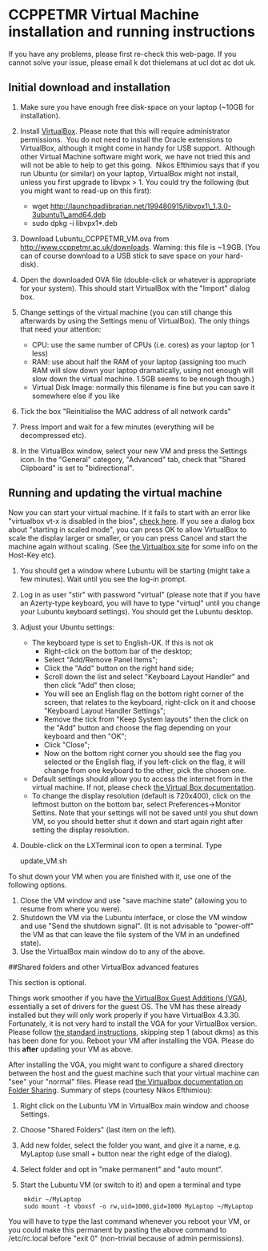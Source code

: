# CCPPETMR Virtual Machine installation and running instructions

If you have any problems, please first re-check this web-page. If you cannot solve your issue, please email k dot thielemans at ucl dot ac dot uk.


## Initial download and installation

1. Make sure you have enough free disk-space on your laptop (~10GB for installation).

2. Install [VirtualBox](https://www.virtualbox.org). Please note that this will require administrator permissions. 
You do not need to install the Oracle extensions to VirtualBox, although it might come in handy for USB support. 
Although other Virtual Machine software might work, we have not tried this and will not be able to help to get this going. 
Nikos Efthimiou says that if you run Ubuntu (or similar) on your laptop, VirtualBox might not install, unless you first upgrade to libvpx > 1. You could try the following (but you might want to read-up on this first):
	- wget http://launchpadlibrarian.net/199480915/libvpx1\_1.3.0-3ubuntu1\_amd64.deb
	- sudo dpkg -i libvpx1*.deb

3. Download Lubuntu_CCPPETMR_VM.ova from http://www.ccppetmr.ac.uk/downloads.
Warning: this file is ~1.9GB. (You can of course download to a USB stick to save space on your hard-disk).

4. Open the downloaded OVA file (double-click or whatever is appropriate for your system). This should start VirtualBox with the "Import" dialog box.

5. Change settings of the virtual machine (you can still change this afterwards by using the Settings menu of VirtualBox). The only things that need your attention:
	- CPU: use the same number of CPUs (i.e. cores) as your laptop (or 1 less)
	- RAM: use about half the RAM of your laptop (assigning too much RAM will slow down your laptop dramatically, using not enough will slow down the virtual machine. 1.5GB seems to be enough though.)
	- Virtual Disk Image: normally this filename is fine but you can save it somewhere else if you like

6. Tick the box "Reinitialise the MAC address of all network cards"

7. Press Import and wait for a few minutes (everything will be decompressed etc).

8. In the VirtualBox window, select your new VM and press the Settings icon. In the "General" category, "Advanced" tab, check that "Shared Clipboard" is set to "bidirectional".

## Running and updating the virtual machine

Now you can start your virtual machine. If it fails to start with an error like "virtualbox vt-x is disabled in the bios", [check here](http://www.howtogeek.com/213795/how-to-enable-intel-vt-x-in-your-computers-bios-or-uefi-firmware/).
If you see a dialog box about "starting in scaled mode", you can press OK to allow VirtualBox to scale the display larger or smaller, or you can press Cancel and start the machine again without scaling. (See [the Virtualbox site](https://www.virtualbox.org/manual/) for some info on the Host-Key etc).

1. You should get a window where Lubuntu will be starting (might take a few minutes). Wait until you see the log-in prompt.

2. Log in as user "stir" with password "virtual" (please note that if you have an Azerty-type keyboard, you will have to type "virtuql" until you change your Lubuntu keyboard settings). You should get the Lubuntu desktop.

3. Adjust your Ubuntu settings:
	- The keyboard type is set to English-UK. If this is not ok
		- Right-click on the bottom bar of the desktop;
		- Select "Add/Remove Panel Items";
		- Click the "Add" button on the right hand side;
		- Scroll down the list and select "Keyboard Layout Handler" and then click "Add" then close;
		- You will see an English flag on the bottom right corner of the screen, that relates to the keyboard, right-click on it and choose "Keyboard Layout Handler Settings";
		- Remove the tick from "Keep System layouts" then the click on the "Add" button and choose the flag depending on your keyboard and then "OK";
		- Click "Close";
		- Now on the bottom right corner you should see the flag you selected or the English flag, if you left-click on the flag, it will change from one keyboard to the other, pick the chosen one.
	- Default settings should allow you to access the internet from in the virtual machine. If not, please check [the Virtual Box documentation](http://www.virtualbox.org/manual/ch03.html#settings-network).
	- To change the display resolution (default is 720x400), click on the leftmost button on the bottom bar,
select Preferences->Monitor Settins. Note that your settings will not be saved until you shut down VM,
so you should better shut it down and start again right after setting the display resolution.

4. Double-click on the LXTerminal icon to open a terminal. Type

      update_VM.sh

To shut down your VM when you are finished with it, use one of the following options. 

1. Close the VM window and use "save machine state" (allowing you to resume from where you were).
2. Shutdown the VM via the Lubuntu interface, or close the VM window and use "Send the shutdown signal". 
(It is not advisable to "power-off" the VM as that can leave the file system of the VM in an undefined state).
3. Use the VirtualBox main window do to any of the above.

##Shared folders and other VirtualBox advanced features

This section is optional.

Things work smoother if you have [the VirtualBox Guest Additions (VGA)](http://www.virtualbox.org/manual/ch04.html), essentially a set of drivers for the guest OS. The VM has these already installed but they will only work properly if you have VirtualBox 4.3.30. Fortunately, it is not very hard to install the VGA for your VirtualBox version. Please follow [the standard instructions](https://www.virtualbox.org/manual/ch04.html#idp45859068609968), skipping step 1 (about dkms) as this has been done for you. Reboot your VM after installing the VGA.
Please do this __after__ updating your VM as above.

After installing the VGA, you might want to configure a shared directory between the host and the guest machine such that your virtual machine can "see" your "normal" files. Please read [the Virtualbox documentation on Folder Sharing](http://www.virtualbox.org/manual/ch04.html#sharedfolders). 
Summary of steps (courtesy Nikos Efthimiou):

1. Right click on the Lubuntu VM in VirtualBox main window and choose Settings.
2. Choose "Shared Folders" (last item on the left).
3. Add new folder, select the folder you want, and give it a name, e.g. MyLaptop (use small + button near the right edge of the dialog).
4. Select folder and opt in "make permanent" and "auto mount".
5. Start the Lubuntu VM (or switch to it) and open a terminal and type

        mkdir ~/MyLaptop
        sudo mount -t vboxsf -o rw,uid=1000,gid=1000 MyLaptop ~/MyLaptop

You will have to type the last command whenever you reboot your VM, or you could make this permanent by pasting the above command to /etc/rc.local before "exit 0" (non-trivial because of admin permissions).
